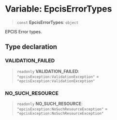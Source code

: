 # Variable: EpcisErrorTypes

> `const` **EpcisErrorTypes**: `object`

EPCIS Error types.

## Type declaration

### VALIDATION\_FAILED

> `readonly` **VALIDATION\_FAILED**: `"epcisException:ValidationException"` = `"epcisException:ValidationException"`

### NO\_SUCH\_RESOURCE

> `readonly` **NO\_SUCH\_RESOURCE**: `"epcisException:NoSuchResourceException"` = `"epcisException:NoSuchResourceException"`
